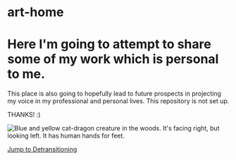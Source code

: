 # art-home
# Here I'm going to attempt to share some of my work which is personal to me.

This place is also going to hopefully lead to future prospects in projecting
my voice in my professional and personal lives.
This repository is not set up.

THANKS! :)

![Blue and yellow cat-dragon creature in the woods. It's facing right, but looking left. It has human hands for feet.](hhttps://github.com/rivers-many-edge/art-home/blob/main/Creativity%20Creature.PNG?raw=true)

[Jump to Detransitioning](https://rivers-many-edge/art-home/detransitioning)
